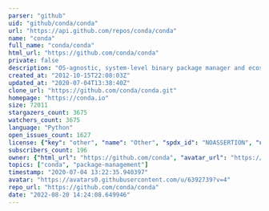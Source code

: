 ```yaml
---
parser: "github"
uid: "github/conda/conda"
url: "https://api.github.com/repos/conda/conda"
name: "conda"
full_name: "conda/conda"
html_url: "https://github.com/conda/conda"
private: false
description: "OS-agnostic, system-level binary package manager and ecosystem"
created_at: "2012-10-15T22:08:03Z"
updated_at: "2020-07-04T13:38:40Z"
clone_url: "https://github.com/conda/conda.git"
homepage: "https://conda.io"
size: 72011
stargazers_count: 3675
watchers_count: 3675
language: "Python"
open_issues_count: 1627
license: {"key": "other", "name": "Other", "spdx_id": "NOASSERTION", "url": null, "node_id": "MDc6TGljZW5zZTA="}
subscribers_count: 196
owner: {"html_url": "https://github.com/conda", "avatar_url": "https://avatars0.githubusercontent.com/u/6392739?v=4", "login": "conda", "type": "Organization"}
topics: ["conda", "package-management"]
timestamp: "2020-07-04 13:22:35.940397"
avatar: "https://avatars0.githubusercontent.com/u/6392739?v=4"
repo_url: "https://github.com/conda/conda"
date: "2022-08-20 14:24:08.649946"
---
```

